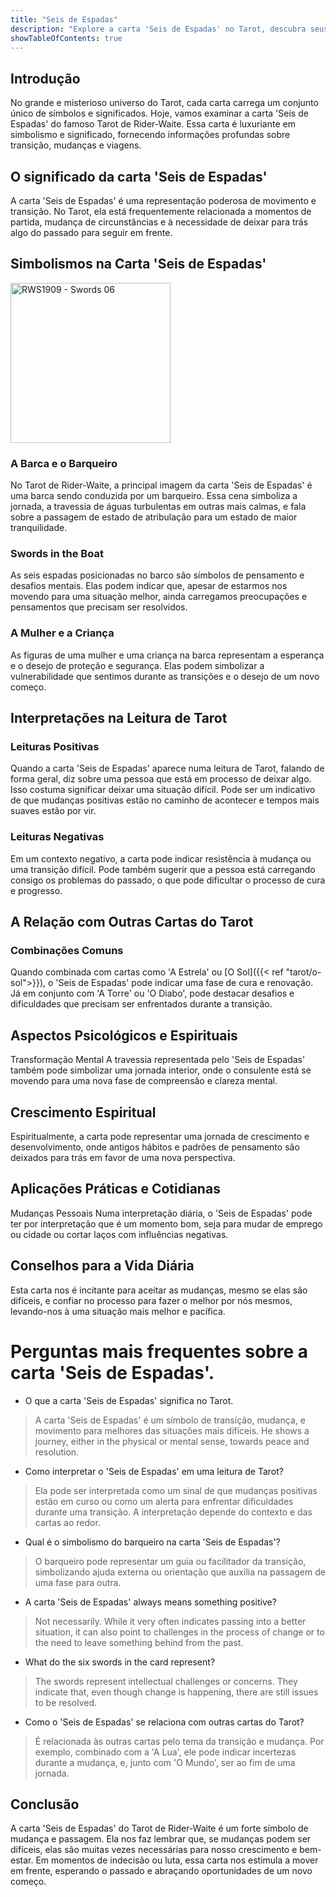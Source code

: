 ```yaml
---
title: "Seis de Espadas"
description: "Explore a carta 'Seis de Espadas' no Tarot, descubra seus significados, simbolismo e aprenda como ela pode influenciar leituras de Tarot."
showTableOfContents: true
---
```



## Introdução
No grande e misterioso universo do Tarot, cada carta carrega um conjunto único de símbolos e significados.
Hoje, vamos examinar a carta 'Seis de Espadas' do famoso Tarot de Rider-Waite.
Essa carta é luxuriante em simbolismo e significado, fornecendo informações profundas sobre transição, mudanças e viagens.

## O significado da carta 'Seis de Espadas'
A carta 'Seis de Espadas' é uma representação poderosa de movimento e transição.
No Tarot, ela está frequentemente relacionada a momentos de partida, mudança de circunstâncias e à necessidade de deixar para trás algo do passado para seguir em frente.

## Simbolismos na Carta 'Seis de Espadas'
<img width="256" alt="RWS1909 - Swords 06" src="https://upload.wikimedia.org/wikipedia/commons/thumb/a/a6/RWS1909_-_Swords_06.jpeg/512px-RWS1909_-_Swords_06.jpeg?20240415194420">

### A Barca e o Barqueiro
No Tarot de Rider-Waite, a principal imagem da carta 'Seis de Espadas' é uma barca sendo conduzida por um barqueiro.
Essa cena simboliza a jornada, a travessia de águas turbulentas em outras mais calmas, e fala sobre a passagem de estado de atribulação para um estado de maior tranquilidade.


### Swords in the Boat
As seis espadas posicionadas no barco são símbolos de pensamento e desafios mentais.
Elas podem indicar que, apesar de estarmos nos movendo para uma situação melhor, ainda carregamos preocupações e pensamentos que precisam ser resolvidos.

### A Mulher e a Criança
As figuras de uma mulher e uma criança na barca representam a esperança e o desejo de proteção e segurança.
Elas podem simbolizar a vulnerabilidade que sentimos durante as transições e o desejo de um novo começo.

## Interpretações na Leitura de Tarot

### Leituras Positivas
Quando a carta 'Seis de Espadas' aparece numa leitura de Tarot, falando de forma geral, diz sobre uma pessoa que está em processo de deixar algo.
Isso costuma significar deixar uma situação difícil.
Pode ser um indicativo de que mudanças positivas estão no caminho de acontecer e tempos mais suaves estão por vir.

### Leituras Negativas
Em um contexto negativo, a carta pode indicar resistência à mudança ou uma transição difícil.
Pode também sugerir que a pessoa está carregando consigo os problemas do passado, o que pode dificultar o processo de cura e progresso.

## A Relação com Outras Cartas do Tarot
### Combinações Comuns
Quando combinada com cartas como 'A Estrela' ou [O Sol]({{< ref "tarot/o-sol">}}), o 'Seis de Espadas' pode indicar uma fase de cura e renovação.
Já em conjunto com 'A Torre' ou 'O Diabo', pode destacar desafios e dificuldades que precisam ser enfrentados durante a transição.

## Aspectos Psicológicos e Espirituais
Transformação Mental
A travessia representada pelo 'Seis de Espadas' também pode simbolizar uma jornada interior, onde o consulente está se movendo para uma nova fase de compreensão e clareza mental.

## Crescimento Espiritual
Espiritualmente, a carta pode representar uma jornada de crescimento e desenvolvimento, onde antigos hábitos e padrões de pensamento são deixados para trás em favor de uma nova perspectiva.

## Aplicações Práticas e Cotidianas
Mudanças Pessoais
Numa interpretação diária, o 'Seis de Espadas' pode ter por interpretação que é um momento bom, seja para mudar de emprego ou cidade ou cortar laços com influências negativas.

## Conselhos para a Vida Diária
Esta carta nos é incitante para aceitar as mudanças, mesmo se elas são difíceis, e confiar no processo para fazer o melhor por nós mesmos, levando-nos à uma situação mais melhor e pacífica.

# Perguntas mais frequentes sobre a carta 'Seis de Espadas'.
- O que a carta 'Seis de Espadas' significa no Tarot.
> A carta 'Seis de Espadas' é um símbolo de transição, mudança, e movimento para melhores das situações mais difíceis.
> He shows a journey, either in the physical or mental sense, towards peace and resolution.

- Como interpretar o 'Seis de Espadas' em uma leitura de Tarot?
> Ela pode ser interpretada como um sinal de que mudanças positivas estão em curso ou como um alerta para enfrentar dificuldades durante uma transição.
> A interpretação depende do contexto e das cartas ao redor.

- Qual é o simbolismo do barqueiro na carta 'Seis de Espadas'?
> O barqueiro pode representar um guia ou facilitador da transição, simbolizando ajuda externa ou orientação que auxilia na passagem de uma fase para outra.

- A carta 'Seis de Espadas' always means something positive?
> Not necessarily.
> While it very often indicates passing into a better situation, it can also point to challenges in the process of change or to the need to leave something behind from the past.

- What do the six swords in the card represent?
> The swords represent intellectual challenges or concerns.
> They indicate that, even though change is happening, there are still issues to be resolved.

- Como o 'Seis de Espadas' se relaciona com outras cartas do Tarot?
> É relacionada às outras cartas pelo tema da transição e mudança.
> Por exemplo, combinado com a 'A Lua', ele pode indicar incertezas durante a mudança, e, junto com 'O Mundo', ser ao fim de uma jornada.

## Conclusão
A carta 'Seis de Espadas' do Tarot de Rider-Waite é um forte símbolo de mudança e passagem.
Ela nos faz lembrar que, se mudanças podem ser difíceis, elas são muitas vezes necessárias para nosso crescimento e bem-estar.
Em momentos de indecisão ou luta, essa carta nos estimula a mover em frente, esperando o passado e abraçando oportunidades de um novo começo.


<!-- [Outros arcanos]({{< ref "tarot" >}}) -->